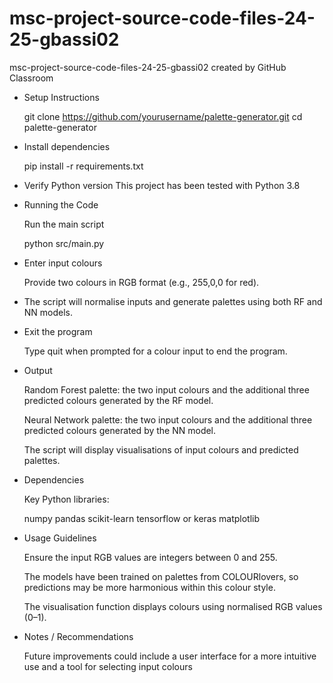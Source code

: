 # msc-project-source-code-files-24-25-gbassi02
msc-project-source-code-files-24-25-gbassi02 created by GitHub Classroom


- Setup Instructions

  git clone https://github.com/yourusername/palette-generator.git
cd palette-generator

- Install dependencies

  pip install -r requirements.txt


- Verify Python version
  This project has been tested with Python 3.8

- Running the Code

  Run the main script

  python src/main.py


- Enter input colours

  Provide two colours in RGB format (e.g., 255,0,0 for red).

- The script will normalise inputs and generate palettes using both RF and NN models.

- Exit the program

  Type quit when prompted for a colour input to end the program.

- Output

  Random Forest palette: the two input colours and the additional three    predicted colours generated by the RF model.

  Neural Network palette: the two input colours and the additional three  predicted colours generated by the NN model.

  The script will display visualisations of input colours and predicted palettes.

- Dependencies

  Key Python libraries:

  numpy
  pandas
  scikit-learn
  tensorflow or keras
  matplotlib

- Usage Guidelines

  Ensure the input RGB values are integers between 0 and 255.

  The models have been trained on palettes from COLOURlovers, so predictions may be more harmonious within this colour style.

  The visualisation function displays colours using normalised RGB values (0–1).

- Notes / Recommendations

  Future improvements could include a user interface for a more intuitive use and a tool for selecting input colours
